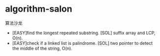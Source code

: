 # algorithm-salon
算法沙龙

- [EASY]find the longest repeated substring. [SOL] suffix array and LCP, O(n).
- [EASY]check if a linked list is palindrome. [SOL] two pointer to detect the middle of the string, O(n).
